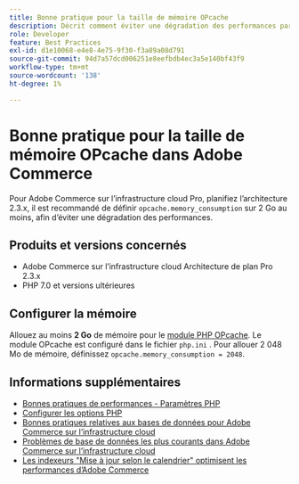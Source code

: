 ```yaml
---
title: Bonne pratique pour la taille de mémoire OPcache
description: Décrit comment éviter une dégradation des performances par des paramètres spécifiques de la consommation de mémoire OPcache sur les projets Adobe Commerce.
role: Developer
feature: Best Practices
exl-id: d1e10068-e4e8-4e75-9f30-f3a89a08d791
source-git-commit: 94d7a57dcd006251e8eefbdb4ec3a5e140bf43f9
workflow-type: tm+mt
source-wordcount: '138'
ht-degree: 1%

---
```


# Bonne pratique pour la taille de mémoire OPcache dans Adobe Commerce

Pour Adobe Commerce sur l’infrastructure cloud Pro, planifiez l’architecture 2.3.x, il est recommandé de définir `opcache.memory_consumption` sur 2 Go au moins, afin d’éviter une dégradation des performances.

## Produits et versions concernés

* Adobe Commerce sur l’infrastructure cloud Architecture de plan Pro 2.3.x
* PHP 7.0 et versions ultérieures

## Configurer la mémoire

Allouez au moins **2 Go** de mémoire pour le [module PHP OPcache](https://www.php.net/manual/en/book.opcache.php). Le module OPcache est configuré dans le fichier `php.ini` . Pour allouer 2 048 Mo de mémoire, définissez `opcache.memory_consumption = 2048`.

## Informations supplémentaires

* [ Bonnes pratiques de performances - Paramètres PHP](../../../performance/software.md#php-settings)
* [Configurer les options PHP](https://devdocs.magento.com/cloud/project/project-conf-files_magento-app.html#customize-phpini-settings)
* [Bonnes pratiques relatives aux bases de données pour Adobe Commerce sur l’infrastructure cloud](database-on-cloud.md)
* [Problèmes de base de données les plus courants dans Adobe Commerce sur l’infrastructure cloud](../maintenance/resolve-database-performance-issues.md)
* [Les indexeurs &quot;Mise à jour selon le calendrier&quot; optimisent les performances d’Adobe Commerce](../maintenance/indexer-configuration.md)

